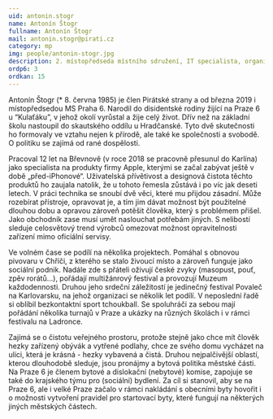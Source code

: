 ```yaml
---
uid: antonin.stogr
name: Antonín Štogr
fullname: Antonín Štogr
mail: antonin.stogr@pirati.cz
category: mp
img: people/antonin-stogr.jpg
description: 2. místopředseda místního sdružení, IT specialista, organizátor kulturních akcí.
ordp6: 3
ordkan: 15
---
```

Antonín Štogr (* 8. června 1985) je člen Pirátské strany a od března 2019 i místopředsedou MS Praha 6. Narodil do disidentské rodiny žijící na Praze 6 u “Kulaťáku”, v jehož okolí vyrůstal a žije celý život. Dřív než na základní školu nastoupil do skautského oddílu u Hradčanské. Tyto dvě skutečnosti ho formovaly ve vztahu nejen k přírodě, ale také ke společnosti a svobodě. O politiku se zajímá od rané dospělosti.

Pracoval 12 let na Břevnově (v roce 2018 se pracovně přesunul do Karlína) jako specialista na produkty firmy Apple, kterými se začal zabývat ještě v době „před-iPhonové“. Uživatelská přívětivost a designová čistota těchto produktů ho zaujala natolik, že u tohoto řemesla zůstává i po víc jak deseti letech. V práci technika se snoubí dvě věci, které mu přijdou zásadní. Může rozebírat přístroje, opravovat je, a tím jim dávat možnost být použitelné dlouhou dobu a opravou zároveň potěšit člověka, který s problémem přišel. Jako obchodník zase musí umět naslouchat potřebám jiných. S nelibostí sleduje celosvětový trend výrobců omezovat možnost opravitelnosti zařízení mimo oficiální servisy.

Ve volném čase se podílí na několika projektech. Pomáhal s obnovou pivovaru v Chříči, z kterého se stalo živoucí místo a zároveň funguje jako sociální podnik. Nadále zde s přáteli oživují české zvyky (masopust, pouť, zpěv rorátů…), pořádají multižánrový festival a provozují Muzeum každodennosti. Druhou jeho srdeční záležitostí je jedinečný festival Povaleč na Karlovarsku, na jehož organizaci se několik let podílí. V neposlední řadě si oblíbil bezkontaktní sport tchoukball. Se spoluhráči za sebou mají pořádání několika turnajů v Praze a ukázky na různých školách i v rámci festivalu na Ladronce.

Zajímá se o čistotu veřejného prostoru, protože stejně jako chce mít člověk hezky zařízený obývák a vytřené podlahy, chce ze svého domu vycházet na ulici, která je krásná - hezky vybavená a čistá. Druhou nejpalčivější oblastí, kterou dlouhodobě sleduje, jsou pronájmy a bytová politika městské části. Na Praze 6 je členem bytové a dislokační (nebytové) komise, zapojuje se také do krajského týmu pro (sociální) bydlení. Za cíl si stanovil, aby se na Praze 6, ale i velké Praze začalo v rámci nakládání s obecními byty hovořit i o možnosti vytvoření pravidel pro startovací byty, které fungují na některých jiných městských částech.
